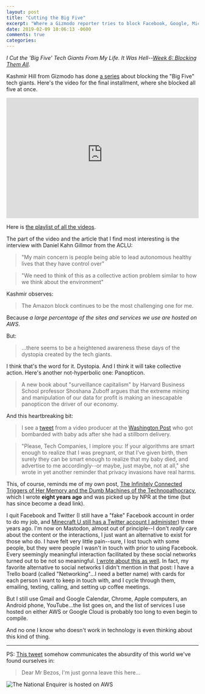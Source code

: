 ```yaml
---
layout: post
title: "Cutting the Big Five"
excerpt: "Where a Gizmodo reporter tries to block Facebook, Google, Microsoft, Apple, and Amazon."
date: 2019-02-09 10:06:13 -0600
comments: true
categories: 
---
```


_I Cut the 'Big Five' Tech Giants From My Life. It Was Hell--[Week 6: Blocking Them All](https://gizmodo.com/i-cut-the-big-five-tech-giants-from-my-life-it-was-hel-1831304194)_.

Kashmir Hill from Gizmodo has done [a series](https://gizmodo.com/c/goodbye-big-five) about blocking the "Big Five" tech giants. Here's the video for the final installment, where she blocked all five at once.

<iframe width="100%" height="315" src="https://www.youtube-nocookie.com/embed/Rxuf1598bjc?rel=0" frameborder="0" allow="accelerometer; autoplay; encrypted-media; gyroscope; picture-in-picture" allowfullscreen></iframe>

Here is [the playlist of all the videos](https://www.youtube.com/playlist?list=PLx1XbvvfIlc4zQgE5ohJA9EJ2NCcGc2QQ).

The part of the video and the article that I find most interesting is the interview with Daniel Kahn Gillmor from the ACLU:

> "My main concern is people being able to lead autonomous healthy lives that they have control over"

> "We need to think of this as a collective action problem similar to how we think about the environment"

Kashmir observes:

> The Amazon block continues to be the most challenging one for me.

Because _a large percentage of the sites and services we use are hosted on AWS_.

But:

> ...there seems to be a heightened awareness these days of the dystopia created by the tech giants.

I think that's the word for it. Dystopia. And I think it will take collective action. Here's another not-hyperbolic one: Panopticon.

> A new book about "surveillance capitalism" by Harvard Business School professor Shoshana Zuboff argues that the extreme mining and manipulation of our data for profit is making an inescapable panopticon the driver of our economy.

And this heartbreaking bit:

> I see a [tweet](https://twitter.com/gbrockell/status/1072589687489998848) from a video producer at the [Washington Post](https://www.washingtonpost.com/lifestyle/2018/12/12/dear-tech-companies-i-dont-want-see-pregnancy-ads-after-my-child-was-stillborn/?noredirect=on&utm_term=.7ca3f92b96d0) who got bombarded with baby ads after she had a stillborn delivery.

> "Please, Tech Companies, I implore you: If your algorithms are smart enough to realize that I was pregnant, or that I’ve given birth, then surely they can be smart enough to realize that my baby died, and advertise to me accordingly--or maybe, just maybe, not at all," she wrote in yet another reminder that privacy invasions have real harms.

This, of course, reminds me of my own post, [The Infinitely Connected Triggers of Her Memory and the Dumb Machines of the Technopathocracy]({{site.baseurl}}/2010/11/29/connected/), which I wrote **eight years ago** and was picked up by NPR at the time (but has since become a dead link).

I quit Facebook and Twitter (I still have a "fake" Facebook account in order to do my job, and [Minecraft U still has a Twitter account I administer](https://twitter.com/official_mcu)) three years ago. I'm now on Mastodon, almost out of principle--I don't _really_ care about the content or the interactions, I just want an alternative to exist for those who do. I have felt very little pain--sure, I lost touch with some people, but they were people I wasn't in touch with prior to using Facebook. Every seemingly meaningful interaction facilitated by these social networks turned out to be not so meaningful. [I wrote about this as well]({{site.baseurl}}/2018/04/06/where-do-you-go-when-facebook-is-gone/). In fact, my favorite alternative to social networks I didn't mention in that post: I have a Trello board (called "Networking"...I need a better name) with cards for each person I want to keep in touch with, and I cycle through them, emailing, texting, calling, and setting up coffee meetings.

But I still use Gmail and Google Calendar, Chrome, Apple computers, an Android phone, YouTube...the list goes on, and the list of services I use hosted on either AWS or Google Cloud is probably too long to even begin to compile. 

And no one I know who doesn't work in technology is even thinking about this kind of thing. 

---

PS: [This tweet](https://twitter.com/ryanhuber/status/1093665718464327680) somehow communicates the absurdity of this world we've found ourselves in:

> Dear Mr Bezos,
> I'm just gonna leave this here...

![]({{site.baseurl}}/assets/2019/02/Dy17JwBVYAAJADj.jpg "The National Enquirer is hosted on AWS")

